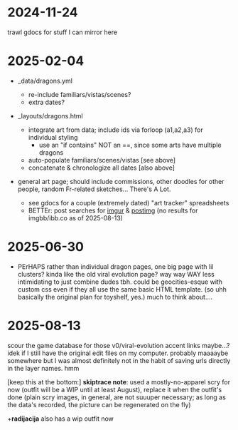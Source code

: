 # 2024-11-24
trawl gdocs for stuff I can mirror here

# 2025-02-04
- _data/dragons.yml
	- re-include familiars/vistas/scenes?
	- extra dates?
- _layouts/dragons.html
	- integrate art from data; include ids via forloop (a1,a2,a3) for individual styling
		- use an "if contains" NOT an ==, since some arts have multiple dragons
	- auto-populate familiars/scenes/vistas [see above]
	- concatenate & chronologize all dates [also above]

- general art page; should include commissions, other doodles for other people, random Fr-related sketches... There's A Lot.
	- see gdocs for a couple (extremely dated) "art tracker" spreadsheets
	- BETTEr: post searches for [imgur](https://www1.flightrising.com/search/forums?term=i.imgur.com&poster=Archaeoraptor&topicid=&forum=&when=0&sort=recent&submit=Search+Forums) & [postimg](https://www1.flightrising.com/search/forums?term=i.postimg.cc&poster=Archaeoraptor&topicid=&forum=&when=0&sort=recent&submit=Search+Forums) (no results for imgbb/ibb.co as of 2025-08-13)

# 2025-06-30
- PErHAPS rather than individual dragon pages, one big page with lil clusters? kinda like the old viral evolution page? way way WAY less intimidating to just combine dudes tbh. could be geocities-esque with custom css even if they all use the same basic HTML template. (so uhh basically the original plan for toyshelf, yes.) much to think about....

# 2025-08-13
scour the game database for those v0/viral-evolution accent links maybe...? idek if I still have the original edit files on my computer. probably maaaaybe somewhere but I was almost definitely not in the habit of saving urls directly in the layer names. hmm


[keep this at the bottom:]
**skiptrace note**: used a mostly-no-apparel scry for now (outfit will be a WIP until at least August), replace it when the outfit's done
	(plain scry images, in general, are not suuuper necessary; as long as the data's recorded, the picture can be regenerated on the fly)

+**radijacija** also has a wip outfit now